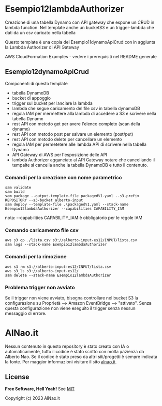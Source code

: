 # Esempio12lambdaAuthorizer
Creazione di una tabella Dynamo con API gateway che espone un CRUD in lambda function. 
Nel template anche un bucketS3 e un trigger-lambda che dati da un csv caricato nella tabella


Questo template è una copia del Esempio11dynamoApiCrud con in aggiunta la Lambda Authorizer di API Gateway


AWS CloudFormation Examples - vedere i prerequisiti nel README generale


## Esempio12dynamoApiCrud
Componenti di questo template
- tabella DynamoDB
- bucket di appoggio
- trigger sul bucket per lanciare la lambda
- lambda che segue caricamento del file csv in tabella dynamoDB
- regola IAM per mermettere alla lambda di accedere a S3 e scrivere nella tabella Dynamo
- rest API con metodo get per avere l'elenco completo (scan della dynamo)
- rest API con metodo post per salvare un elemento (post/put)
- rest API con metodo delete per cancellare un elemento
- regola IAM per permetetere alle lambda API di scrivere nella tabella Dynamo
- API Gateway di AWS per l'esposizione delle API
- lambda Authorizer agganciato al API Gateway
notare che cancellando il tempalte si cancella anche la tabella DynamoDB e tutto il contenuto.

### Comandi per la creazione con nome parametrico
```
sam validate
sam build
sam package --output-template-file packagedV1.yaml --s3-prefix REPOSITORY --s3-bucket alberto-input
sam deploy --template-file .\packagedV1.yaml --stack-name Esempio12lambdaAuthorizer --capabilities CAPABILITY_IAM

```
nota: --capabilities CAPABILITY_IAM è obbligatorio per le regole IAM

### Comando caricamento file csv
```
aws s3 cp ./lista.csv s3://alberto-input-es12/INPUT/lista.csv
sam logs --stack-name Esempio12lambdaAuthorizer
```
### Comandi per la rimozione
```
aws s3 rm s3://alberto-input-es12/INPUT/lista.csv
aws s3 ls s3://alberto-input-es12/
sam delete --stack-name Esempio12lambdaAuthorizer
```

### Problema trigger non avviato
Se il trigger non viene avviato, bisogna controllare nel bucket S3 la configurazione su Proprietà --> Amazon EventBridge --> "attivato". Senza questa configurazione non viene eseguito il trigger senza nessun messaggio di errore.

# AlNao.it
Nessun contenuto in questo repository è stato creato con IA o automaticamente, tutto il codice è stato scritto con molta pazienza da Alberto Nao. Se il codice è stato preso da altri siti/progetti è sempre indicata la fonte. Per maggior informazioni visitare il sito [alnao.it](https://www.alnao.it/).

## License
**Free Software, Hell Yeah!**
See [MIT](https://it.wikipedia.org/wiki/Licenza_MIT)

Copyright (c) 2023 AlNao.it